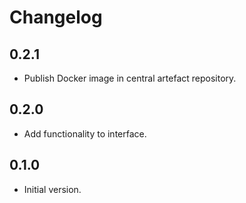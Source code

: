 # Changelog

## 0.2.1

* Publish Docker image in central artefact repository.

## 0.2.0

* Add functionality to interface.

## 0.1.0

* Initial version.
